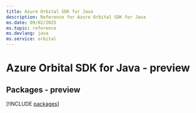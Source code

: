 ```yaml
---
title: Azure Orbital SDK for Java
description: Reference for Azure Orbital SDK for Java
ms.date: 09/02/2025
ms.topic: reference
ms.devlang: java
ms.service: orbital
---
```

# Azure Orbital SDK for Java - preview
## Packages - preview
[!INCLUDE [packages](orbital-index.md)]